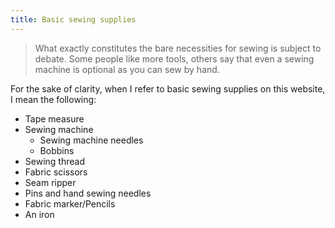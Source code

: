 ```yaml
---
title: Basic sewing supplies
---
```


> What exactly constitutes the bare necessities for sewing is subject to debate.
> Some people like more tools, others say that even a sewing machine is optional as you can sew by hand.

For the sake of clarity, when I refer to basic sewing supplies on this website, I mean the following:

-   Tape measure
-   Sewing machine
    -   Sewing machine needles
    -   Bobbins
-   Sewing thread
-   Fabric scissors
-   Seam ripper
-   Pins and hand sewing needles
-   Fabric marker/Pencils
-   An iron
